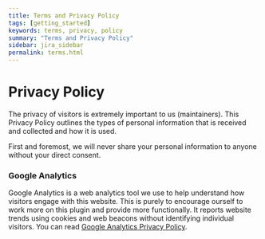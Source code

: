 ```yaml
---
title: Terms and Privacy Policy
tags: [getting_started]
keywords: terms, privacy, policy
summary: "Terms and Privacy Policy"
sidebar: jira_sidebar
permalink: terms.html
---
```


# Privacy Policy

The privacy of visitors is extremely important to us (maintainers). This Privacy Policy outlines the types of personal information that is received and collected and how it is used.

First and foremost, we will never share your personal information to anyone without your direct consent.

### Google Analytics

Google Analytics is a web analytics tool we use to help understand how visitors engage with this website. This is purely to encourage ourself to work more on this plugin and provide more functionally. It reports website trends using cookies and web beacons without identifying individual visitors. You can read [Google Analytics Privacy Policy](http://www.google.com/analytics/learn/privacy.html).
